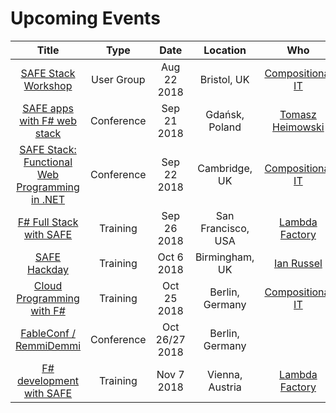 # Upcoming Events

| Title | Type | Date | Location | Who | Cost |
|:-:|:-:|:-:|:-:|:-:|:-:|
| [SAFE Stack Workshop](https://www.meetup.com/FSharpBristol/events/252393795/) | User Group | Aug 22 2018 | Bristol, UK | [Compositional IT](https://compositional-it.com) | Free
| [SAFE apps with F# web stack](http://devsharp.pl/) | Conference | Sep 21 2018 | Gdańsk, Poland | [Tomasz Heimowski](http://theimowski.com) | Free
| [SAFE Stack: Functional Web Programming in .NET](https://www.dddeastanglia.com/Session/Details/2179) | Conference | Sep 22 2018 | Cambridge, UK | [Compositional IT](https://compositional-it.com) | Free
| [F# Full Stack with SAFE](https://www.openfsharp.org/agenda/workshop/) | Training | Sep 26 2018 | San Francisco, USA | [Lambda Factory](http://lambdafactory.io/) | Paid
| [SAFE Hackday](https://www.meetup.com/altnetbrum/events/252629315/) | Training | Oct 6 2018 | Birmingham, UK | [Ian Russel](https://twitter.com/ijrussell) | Free
| [Cloud Programming with F#](https://www.eventbrite.co.uk/e/cloud-programming-with-f-tickets-48056860363) | Training | Oct 25 2018 | Berlin, Germany | [Compositional IT](https://compositional-it.com) | Paid
| [FableConf / RemmiDemmi](http://fable.io/fableconf/#home) | Conference | Oct 26/27 2018 | Berlin, Germany | | Paid
| [F# development with SAFE](https://techtalk.at/trainings/fsharp-development-with-safe/) | Training | Nov 7 2018 | Vienna, Austria | [Lambda Factory](http://lambdafactory.io/) | Paid
